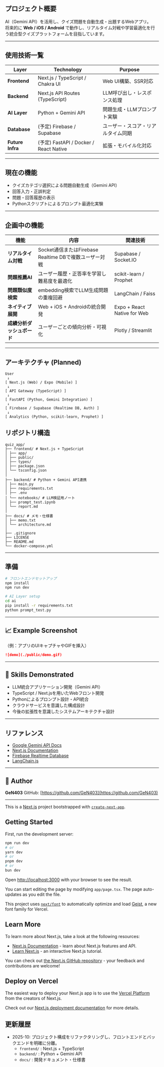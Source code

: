 ## プロジェクト概要
AI（Gemini API）を活用し、クイズ問題を自動生成・出題するWebアプリ。  
将来的に **Web / iOS / Android** で動作し、リアルタイム対戦や学習最適化を行う統合型クイズプラットフォームを目指しています。

---

## 使用技術一覧

| Layer | Technology | Purpose |
|-------|-------------|----------|
| **Frontend** | Next.js / TypeScript / Chakra UI | Web UI構築、SSR対応 |
| **Backend** | Next.js API Routes (TypeScript) | LLM呼び出し・レスポンス処理 |
| **AI Layer** | Python + Gemini API | 問題生成・LLMプロンプト実験 |
| **Database** | (予定) Firebase / Supabase | ユーザー・スコア・リアルタイム同期 |
| **Future Infra** | (予定) FastAPI / Docker / React Native | 拡張・モバイル化対応 |

---

## 現在の機能
- クイズカテゴリ選択による問題自動生成（Gemini API）
- 回答入力・正誤判定
- 問題・回答履歴の表示
- Pythonスクリプトによるプロンプト最適化実験

---

## 企画中の機能
| 機能 | 内容 | 関連技術 |
|------|------|----------|
| **リアルタイム対戦** | Socket通信またはFirebase Realtime DBで複数ユーザー対戦 | Supabase / Socket.IO |
| **問題推薦AI** | ユーザー履歴・正答率を学習し難易度を最適化 | scikit-learn / Prophet |
| **問題類似度検索** | embedding検索でLLM生成問題の重複回避 | LangChain / Faiss |
| **ネイティブ展開** | Web + iOS + Androidの統合開発 | Expo + React Native for Web |
| **成績分析ダッシュボード** | ユーザーごとの傾向分析・可視化 | Plotly / Streamlit |

---

## アーキテクチャ (Planned)
```plaintext
User
 ↓
[ Next.js (Web) / Expo (Mobile) ]
 ↓
[ API Gateway (TypeScript) ]
 ↓
[ FastAPI (Python, Gemini Integration) ]
 ↓
[ Firebase / Supabase (Realtime DB, Auth) ]
 ↓
[ Analytics (Python, scikit-learn, Prophet) ]
````


## リポジトリ構造

```plaintext
quiz_app/
├── frontend/ # Next.js + TypeScript
│ ├── app/
│ ├── public/
│ ├── types/
│ ├── package.json
│ └── tsconfig.json
│
├── backend/ # Python + Gemini API連携
│ ├── main.py
│ ├── requirements.txt
│ ├── .env
│ └── notebooks/ # LLM検証用ノート
│ ├── prompt_test.ipynb
│ └── report.md
│
├── docs/ # メモ・仕様書
│ ├── memo.txt
│ └── architecture.md
│
├── .gitignore
├── LICENSE
├── README.md
└── docker-compose.yml
```

---

## 準備

```bash
# フロントエンドセットアップ
npm install
npm run dev

# AI Layer setup
cd ai
pip install -r requirements.txt
python prompt_test.py
```

---

## 📈 Example Screenshot

（例：アプリのUIキャプチャやGIFを挿入）

```markdown
![demo](./public/demo.gif)
```

---

## 🧰 Skills Demonstrated

* LLM統合アプリケーション開発（Gemini API）
* TypeScript / Next.jsを用いたWebフロント開発
* Pythonによるプロンプト設計・API統合
* クラウドサービスを意識した構成設計
* 今後の拡張性を意識したシステムアーキテクチャ設計

---

## リファレンス

* [Google Gemini API Docs](https://ai.google.dev/docs)
* [Next.js Documentation](https://nextjs.org/docs)
* [Firebase Realtime Database](https://firebase.google.com/docs/database)
* [LangChain.js](https://js.langchain.com)

---

## 📩 Author

**GeN403**
GitHub: [https://github.com/GeN403](https://github.com/GeN403)

---
This is a [Next.js](https://nextjs.org) project bootstrapped with [`create-next-app`](https://nextjs.org/docs/app/api-reference/cli/create-next-app).

## Getting Started

First, run the development server:

```bash
npm run dev
# or
yarn dev
# or
pnpm dev
# or
bun dev
```

Open [http://localhost:3000](http://localhost:3000) with your browser to see the result.

You can start editing the page by modifying `app/page.tsx`. The page auto-updates as you edit the file.

This project uses [`next/font`](https://nextjs.org/docs/app/building-your-application/optimizing/fonts) to automatically optimize and load [Geist](https://vercel.com/font), a new font family for Vercel.

## Learn More

To learn more about Next.js, take a look at the following resources:

- [Next.js Documentation](https://nextjs.org/docs) - learn about Next.js features and API.
- [Learn Next.js](https://nextjs.org/learn) - an interactive Next.js tutorial.

You can check out [the Next.js GitHub repository](https://github.com/vercel/next.js) - your feedback and contributions are welcome!

## Deploy on Vercel

The easiest way to deploy your Next.js app is to use the [Vercel Platform](https://vercel.com/new?utm_medium=default-template&filter=next.js&utm_source=create-next-app&utm_campaign=create-next-app-readme) from the creators of Next.js.

Check out our [Next.js deployment documentation](https://nextjs.org/docs/app/building-your-application/deploying) for more details.

## 更新履歴
- 2025-10: プロジェクト構成をリファクタリングし、フロントエンドとバックエンドを明確に分離。
  - `frontend/` : Next.js + TypeScript
  - `backend/` : Python + Gemini API
  - `docs/` : 開発ドキュメント・仕様書
